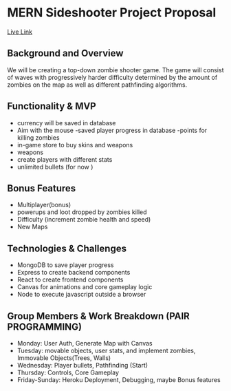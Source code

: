 # MERN Sideshooter Project Proposal
[Live Link](https://alienapocalypse2059.herokuapp.com/#/)
## Background and Overview

We will be creating a top-down zombie shooter game. The game will consist of waves with progressively harder difficulty  determined by the amount of zombies on the map as well as different pathfinding algorithms.

## Functionality & MVP
- currency will be saved in database 
- Aim with the mouse -saved player progress in database -points for killing zombies 
- in-game store to buy skins and weapons 
- weapons 
- create players with different stats 
- unlimited bullets (for now )

## Bonus Features 
- Multiplayer(bonus) 
- powerups and loot dropped by zombies killed 
- Difficulty (increment zombie health and speed) 
- New Maps

## Technologies & Challenges 
- MongoDB to save player progress 
- Express to create backend components 
- React to create frontend components 
- Canvas for animations and core gameplay logic 
- Node to execute javascript outside a browser

## Group Members & Work Breakdown (PAIR PROGRAMMING) 
- Monday: User Auth, Generate Map with Canvas 
- Tuesday: movable objects, user stats, and implement zombies, Immovable Objects(Trees, Walls) 
- Wednesday: Player bullets, Pathfinding (Start) 
- Thursday: Controls, Core Gameplay 
- Friday-Sunday: Heroku Deployment, Debugging, maybe Bonus features
